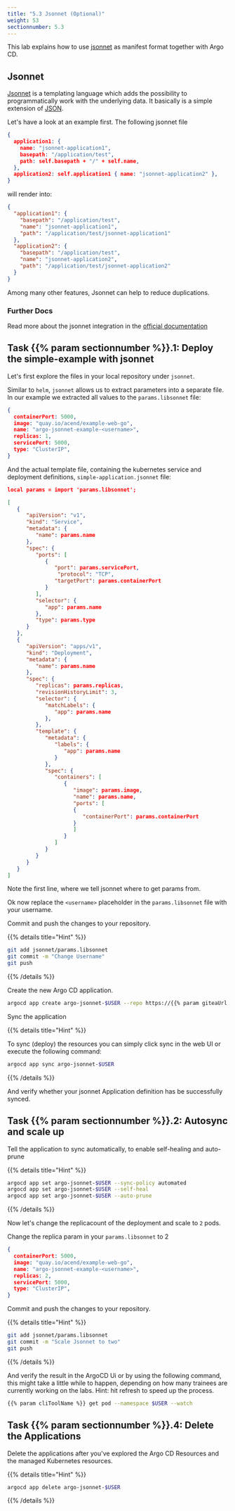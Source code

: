 ```yaml
---
title: "5.3 Jsonnet (Optional)"
weight: 53
sectionnumber: 5.3
---
```


This lab explains how to use [jsonnet](https://jsonnet.org/)  as manifest format together with Argo CD.


## Jsonnet

[Jsonnet](https://jsonnet.org/) is a templating language which adds the possibility to programmatically work with the underlying data. It basically is a simple extension of [JSON](https://json.org).

Let's have a look at an example first. The following jsonnet file

```json
{
  application1: {
    name: "jsonnet-application1",
    basepath: "/application/test",
    path: self.basepath + "/" + self.name,
  },
  application2: self.application1 { name: "jsonnet-application2" },
}
```

will render into:

```json
{
  "application1": {
    "basepath": "/application/test",
    "name": "jsonnet-application1",
    "path": "/application/test/jsonnet-application1"
  },
  "application2": {
    "basepath": "/application/test",
    "name": "jsonnet-application2",
    "path": "/application/test/jsonnet-application2"
  }
}
```

Among many other features, Jsonnet can help to reduce duplications.


### Further Docs

Read more about the jsonnet integration in the [official documentation](https://argoproj.github.io/argo-cd/user-guide/jsonnet/)


## Task {{% param sectionnumber %}}.1: Deploy the simple-example with jsonnet

Let's first explore the files in your local repository under `jsonnet`.

Similar to `helm`, `jsonnet` allows us to extract parameters into a separate file. In our example we extracted all values to the `params.libsonnet` file:

```json
{
  containerPort: 5000,
  image: "quay.io/acend/example-web-go",
  name: "argo-jsonnet-example-<username>",
  replicas: 1,
  servicePort: 5000,
  type: "ClusterIP",
}
```

And the actual template file, containing the kubernetes service and deployment definitions, `simple-application.jsonnet` file:

```json
local params = import 'params.libsonnet';

[
   {
      "apiVersion": "v1",
      "kind": "Service",
      "metadata": {
         "name": params.name
      },
      "spec": {
         "ports": [
            {
               "port": params.servicePort,
                "protocol": "TCP",
               "targetPort": params.containerPort
            }
         ],
         "selector": {
            "app": params.name
         },
         "type": params.type
      }
   },
   {
      "apiVersion": "apps/v1",
      "kind": "Deployment",
      "metadata": {
         "name": params.name
      },
      "spec": {
         "replicas": params.replicas,
         "revisionHistoryLimit": 3,
         "selector": {
            "matchLabels": {
               "app": params.name
            },
         },
         "template": {
            "metadata": {
               "labels": {
                  "app": params.name
               }
            },
            "spec": {
               "containers": [
                  {
                     "image": params.image,
                     "name": params.name,
                     "ports": [
                     {
                        "containerPort": params.containerPort
                     }
                     ]
                  }
               ]
            }
         }
      }
   }
]
```

Note the first line, where we tell jsonnet where to get params from.

Ok now replace the `<username>` placeholder in the `params.libsonnet` file with your username.

Commit and push the changes to your repository.

{{% details title="Hint" %}}
```bash
git add jsonnet/params.libsonnet
git commit -m "Change Username"
git push
```
{{% /details %}}


Create the new Argo CD application.

```bash
argocd app create argo-jsonnet-$USER --repo https://{{% param giteaUrl %}}/$USER/argocd-training-examples.git --path 'jsonnet' --dest-server https://kubernetes.default.svc --dest-namespace $USER
```

Sync the application

{{% details title="Hint" %}}

To sync (deploy) the resources you can simply click sync in the web UI or execute the following command:

```bash
argocd app sync argo-jsonnet-$USER
```
{{% /details %}}

And verify whether your jsonnet Application definition has be successfully synced.


## Task {{% param sectionnumber %}}.2: Autosync and scale up

Tell the application to sync automatically, to enable self-healing and auto-prune

{{% details title="Hint" %}}
```bash
argocd app set argo-jsonnet-$USER --sync-policy automated
argocd app set argo-jsonnet-$USER --self-heal
argocd app set argo-jsonnet-$USER --auto-prune
```
{{% /details %}}

Now let's change the replicacount of the deployment and scale to `2` pods.

Change the replica param in your `params.libsonnet` to 2

```json
{
  containerPort: 5000,
  image: "quay.io/acend/example-web-go",
  name: "argo-jsonnet-example-<username>",
  replicas: 2,
  servicePort: 5000,
  type: "ClusterIP",
}
```

Commit and push the changes to your repository.

{{% details title="Hint" %}}
```bash
git add jsonnet/params.libsonnet
git commit -m "Scale Jsonnet to two"
git push
```
{{% /details %}}

And verify the result in the ArgoCD Ui or by using the following command, this might take a little while to happen, depending on how many trainees are currently working on the labs. Hint: hit refresh to speed up the process.

```bash
{{% param cliToolName %}} get pod --namespace $USER --watch
```


## Task {{% param sectionnumber %}}.4: Delete the Applications

Delete the applications after you've explored the Argo CD Resources and the managed Kubernetes resources.

{{% details title="Hint" %}}
```bash
argocd app delete argo-jsonnet-$USER
```
{{% /details %}}
